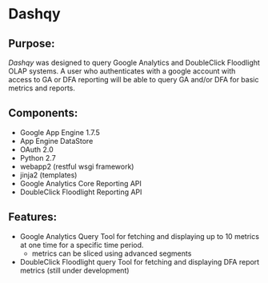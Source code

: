 Dashqy
==============

Purpose:
--------------
*Dashqy* was designed to query Google Analytics and DoubleClick Floodlight OLAP systems. A user who authenticates with a google account with access to GA or DFA reporting will be able to query GA and/or DFA for basic metrics and reports.  

Components:
--------------
 * Google App Engine 1.7.5
 * App Engine DataStore
 * OAuth 2.0
 * Python 2.7
 * webapp2 (restful wsgi framework)
 * jinja2 (templates)
 * Google Analytics Core Reporting API
 * DoubleClick Floodlight Reporting API

Features:
--------------
 * Google Analytics Query Tool for fetching and displaying up to 10 metrics at one time for a specific time period.
    * metrics can be sliced using advanced segments
 * DoubleClick Floodlight query Tool for fetching and displaying DFA report metrics (still under development)
